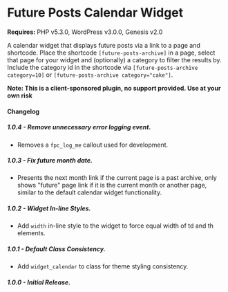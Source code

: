 Future Posts Calendar Widget
============================

**Requires:** PHP v5.3.0, WordPress v3.0.0, Genesis v2.0

A calendar widget that displays future posts via a link to a page and shortcode. Place the shortcode `[future-posts-archive]` in a page, select that page for your widget and (optionally) a category to filter the results by. Include the category id in the shortcode via `[future-posts-archive category=10]` or `[future-posts-archive category="cake"]`.

**Note: This is a client-sponsored plugin, no support provided. Use at your own risk**


#### Changelog

##### 1.0.4 - Remove unnecessary error logging event.
 - Removes a `fpc_log_me` callout used for development.

##### 1.0.3 - Fix future month date.
 - Presents the next month link if the current page is a past archive, only shows "future" page link if it is the current month or another page, similar to the default calendar widget functionality.

##### 1.0.2 - Widget In-line Styles.
 - Add `width` in-line style to the widget to force equal width of td and th elements.

##### 1.0.1 - Default Class Consistency.
 - Add `widget_calendar` to class for theme styling consistency.

##### 1.0.0 - Initial Release.
